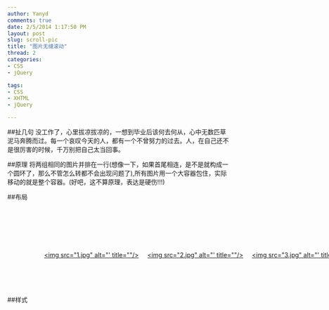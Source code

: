 ```yaml
---
author: Yanyd
comments: true
date: 2/5/2014 1:17:50 PM 
layout: post
slug: scroll-pic
title: "图片无缝滚动"
thread: 2
categories:
- CSS
- jQuery

tags:
- CSS
- XHTML
- jQuery

---
```


##扯几句
没工作了，心里拔凉拔凉的，一想到毕业后该何去何从，心中无数匹草泥马奔腾而过。每一个哀叹今天的人，都有一个不曾努力的过去。人，在自己还不是很厉害的时候，千万别把自己太当回事。

##原理
将两组相同的图片并排在一行(想像一下，如果首尾相连，是不是就构成一个圆环了，那么不管怎么转都不会出现问题了),所有图片用一个大容器包住，实际移动的就是整个容器。(好吧，这不算原理，表达是硬伤!!!)

##布局
	<div class="wrapper clearfix">
    	<a href="javascript:void(0);" title="" class="prev">
        	<img src="prev.jpg" alt="" title=""/>
        </a>
        <a href="javascript:void(0);" title="" class="next">
        	<img src="next.jpg" alt="" title=""/>
        </a>
        <div class="scroll">
	        <div class="scroll_pic">
	        	<ul class="count">
	            	<li>
	                	<a href="#" title="">
	                    	<img src="1.jpg" alt="' title=""/>
	                    </a>
	                </li>
	                <li>
	                	<a href="#" title="">
	                    	<img src="2.jpg" alt="' title=""/>
	                    </a>
	                </li>
	                <li>
	                	<a href="#" title="">
	                    	<img src="3.jpg" alt="' title=""/>
	                    </a>
	                </li>
	                <li>
	                	<a href="#" title="">
	                    	<img src="4.jpg" alt="' title=""/>
	                    </a>
	                </li>
	            </ul><!--第一组图片 end-->
	        	<ul>
	            	<li>
	                	<a href="#" title="">
	                    	<img src="1.jpg" alt="' title=""/>
	                    </a>
	                </li>
	                <li>
	                	<a href="#" title="">
	                    	<img src="2.jpg" alt="' title=""/>
	                    </a>
	                </li>
	                <li>
	                	<a href="#" title="">
	                    	<img src="3.jpg" alt="' title=""/>
	                    </a>
	                </li>
	                <li>
	                	<a href="#" title="">
	                    	<img src="4.jpg" alt="' title=""/>
	                    </a>
	                </li>
	            </ul><!--第二组图片 end-->
	        </div><!--图片包裹器(实际滚动元素) end-->
        </div><!--图片可视区域 end-->
    </div><!--整体包裹器 end-->

##样式
	<style type="text/css">
	
	/*样式重置*/
	body,div,ul,li,a,img{margin:0;padding:0;}
	ul{list-style:none;vertical-align:bottom;}
	img{border:none;}
	
	/*清除浮动*/
	.clearfix:before,.clearfix:after{
		content:"";
		display: table;
	}
	.clearfix:after{
		clear:both;
	}
	.clearfix{*zoom:1;/*For IE6/7 , trigger hasLayout*/}
	
	.wrapper{width:980px;height:100px;overflow:hidden;margin:100px auto 0;}
	
	.wrapper ul img{width:200px;height:100px;}
	
	.wrapper ul li{float:left;padding:0 10px;}
	
	/*按钮样式设置*/
	.wrapper .prev,.wrapper .next{width:50px;height:100px;}
	
	.wrapper .prev{float:left;}
	
	.wrapper .prev img,.next img{margin-top:-50px;}
	
	.wrapper .next{float:right;}
	
	.wrapper .next img{margin-left:40px;}
	
	.wrapper .scroll{width:880px;height:100px;overflow:hidden;position:relative;float:left;}
	
	.wrapper .scroll_pic{width:3000px;position:absolute;left:0;top:0;}
	
	</style>

##jQuery代码
	<!--版本太高 IE6 不支持-->
	<script src="http://libs.baidu.com/jquery/1.7.0/jquery.min.js"></script>
	<script type="text/javascript">
	$(function(){
		var 
			len=$('.count li').length,            //图片个数
			left='',				              //滚动区域相对父容器的左边位置
			animateTime=800,                      //动画时间
			liWidth=$('.count li').innerWidth(),  //包含一张图片的容器的宽度
												  //innerWidth包含padding值，outerWidth包含border和margin，根据自己情况取值。
			ticker='',			                  //滚动循环器
			duration=3000;                        //滚动周期(就是每隔多长时间滚动一次),不能比动画时间小
	
		//向前滚动
		$('.prev').on('click',scrollPrev);
		function scrollPrev(){		
				$('.prev').off('click');          //解除事件绑定(为了避免快速点击，程序来不及反应)
				left=$('.scroll_pic').position().left;
				if(0==left){
					$('.scroll_pic').css('left',-liWidth*len+'px');
				}
				$('.scroll_pic').animate({'left':'+='+liWidth+'px'},animateTime,function(){
					$('.prev').on('click',scrollPrev);  //动画完成后恢复事件绑定
				});
				
		 }
		 //向后滚动
		 $('.next').on('click',scrollNext);
		 function scrollNext(){
			 $('.next').off('click');
			left=$('.scroll_pic').position().left;
			if(-liWidth*len==left){
				$('.scroll_pic').css('left','0px');	
			}
			$('.scroll_pic').animate({'left':'-='+liWidth+'px'},animateTime,function(){
				$('.next').on('click',scrollNext);
			});
			
		 }
		 //自动滚动
		 ticker=autoRun();
		 function autoRun(){
		 	return setInterval(scrollNext,duration);
		 }
		 //停止/恢复自动滚动
		 $('.wrapper').hover(
		    function(){ clearInterval(ticker);},
			function(){ticker=autoRun();}
		 );
	});
	</script>

##总结
重点是这两句:

	//点击向前按钮，下一张是一组图片中最后一张图片
	if(0==left){
        $('.scroll_pic').css('left',-liWidth*len+'px');
    }
	//点击向后按钮，下一张是一组图片中第一张图片
	if(-liWidth*len==left){
        $('.scroll_pic').css('left','0px'); 
    }

在执行动画之前，把大容器移动到合适的位置，然后正常执行动画，由于计算机执行速度非常快，你看不到变化，看上去像一气呵成。附上[DEMO](/scroll-pic-demo/ "图片无缝滚动")
